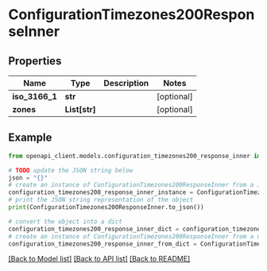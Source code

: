 # ConfigurationTimezones200ResponseInner


## Properties

Name | Type | Description | Notes
------------ | ------------- | ------------- | -------------
**iso_3166_1** | **str** |  | [optional] 
**zones** | **List[str]** |  | [optional] 

## Example

```python
from openapi_client.models.configuration_timezones200_response_inner import ConfigurationTimezones200ResponseInner

# TODO update the JSON string below
json = "{}"
# create an instance of ConfigurationTimezones200ResponseInner from a JSON string
configuration_timezones200_response_inner_instance = ConfigurationTimezones200ResponseInner.from_json(json)
# print the JSON string representation of the object
print(ConfigurationTimezones200ResponseInner.to_json())

# convert the object into a dict
configuration_timezones200_response_inner_dict = configuration_timezones200_response_inner_instance.to_dict()
# create an instance of ConfigurationTimezones200ResponseInner from a dict
configuration_timezones200_response_inner_from_dict = ConfigurationTimezones200ResponseInner.from_dict(configuration_timezones200_response_inner_dict)
```
[[Back to Model list]](../README.md#documentation-for-models) [[Back to API list]](../README.md#documentation-for-api-endpoints) [[Back to README]](../README.md)


